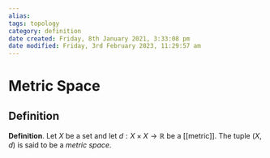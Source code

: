 ```yaml
---
alias: 
tags: topology
category: definition
date created: Friday, 8th January 2021, 3:33:08 pm
date modified: Friday, 3rd February 2023, 11:29:57 am
---
```

# Metric Space

## Definition

**Definition**. Let $X$ be a set and let $d:X\times X\to\mathbb{R}$ be a [[metric]]. The tuple $(X, d)$ is said to be a _metric space_.
